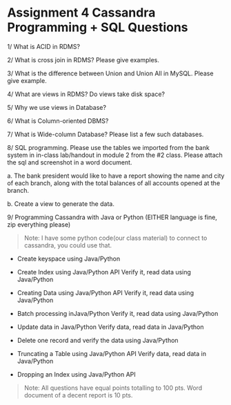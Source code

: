 # Assignment 4 Cassandra Programming + SQL Questions

1/ What is ACID in RDMS?

2/ What is cross join in RDMS? Please give examples.

3/ What is the difference between Union and Union All in MySQL. Please give example.

4/ What are views in RDMS? Do views take disk space?

5/ Why we use views in Database?

6/ What is Column-oriented DBMS?

7/ What is Wide-column Database? Please list a few such databases.

8/ SQL programming. Please use the tables we imported from the bank system in in-class lab/handout in module 2 from the #2 class. Please attach the sql and screenshot in a word document.

a. The bank president would like to have a report showing the name and city of each branch, along with the total balances of all accounts opened at the branch.

b. Create a view to generate the data.

9/ Programming Cassandra with Java or Python (EITHER language is fine, zip everything please)

> Note: I have some python code(our class material) to connect to cassandra, you could use that.

* Create keyspace using Java/Python

* Create Index using Java/Python API Verify it, read data using Java/Python

* Creating Data using Java/Python API Verify it, read data using Java/Python

* Batch processing inJava/Python Verify it, read data using Java/Python

* Update data in Java/Python Verify data, read data in Java/Python

* Delete one record and verify the data using Java/Python

* Truncating a Table using Java/Python API Verify data, read data in Java/Python

* Dropping an Index using Java/Python API

> Note: All questions have equal points totalling to 100 pts. Word document of a decent report is 10 pts.
